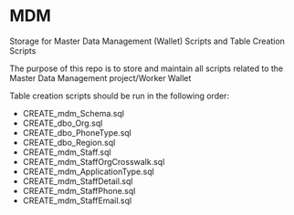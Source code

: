 # MDM
Storage for Master Data Management (Wallet) Scripts and Table Creation Scripts

The purpose of this repo is to store and maintain all scripts related to the Master Data Management project/Worker Wallet

Table creation scripts should be run in the following order:
- CREATE_mdm_Schema.sql
- CREATE_dbo_Org.sql
- CREATE_dbo_PhoneType.sql
- CREATE_dbo_Region.sql
- CREATE_mdm_Staff.sql
- CREATE_mdm_StaffOrgCrosswalk.sql
- CREATE_mdm_ApplicationType.sql
- CREATE_mdm_StaffDetail.sql
- CREATE_mdm_StaffPhone.sql
- CREATE_mdm_StaffEmail.sql